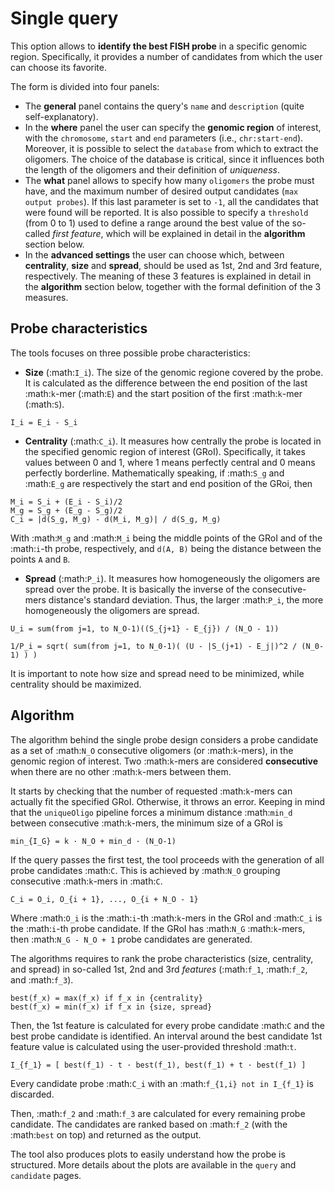Single query
============

This option allows to **identify the best FISH probe** in a specific genomic region. Specifically, it provides a number of candidates from which the user can choose its favorite.

The form is divided into four panels:

* The **general** panel contains the query's ``name`` and ``description`` (quite self-explanatory).
* In the **where** panel the user can specify the **genomic region** of interest, with the ``chromosome``, ``start`` and ``end`` parameters (i.e., ``chr:start-end``). Moreover, it is possible to select the ``database`` from which to extract the oligomers. The choice of the database is critical, since it influences both the length of the oligomers and their definition of *uniqueness*.
* The **what** panel allows to specify how many ``oligomers`` the probe must have, and the maximum number of desired output candidates (``max output probes``). If this last parameter is set to ``-1``, all the candidates that were found will be reported. It is also possible to specify a ``threshold`` (from 0 to 1) used to define a range around the best value of the so-called *first feature*, which will be explained in detail in the **algorithm** section below.
* In the **advanced settings** the user can choose which, between **centrality**, **size** and **spread**, should be used as 1st, 2nd and 3rd feature, respectively. The meaning of these 3 features is explained in detail in the **algorithm** section below, together with the formal definition of the 3 measures.

Probe characteristics
---------------------

The tools focuses on three possible probe characteristics:

* **Size** (:math:`I_i`). The size of the genomic regione covered by the probe. It is calculated as the difference between the end position of the last :math:`k`-mer (:math:`E`) and the start position of the first :math:`k`-mer (:math:`S`).

```
I_i = E_i - S_i
```

* **Centrality** (:math:`C_i`). It measures how centrally the probe is located in the specified genomic region of interest (GRoI). Specifically, it takes values between 0 and 1, where 1 means perfectly central and 0 means perfectly borderline. Mathematically speaking, if :math:`S_g` and :math:`E_g` are respectively the start and end position of the GRoi, then

```
M_i = S_i + (E_i - S_i)/2
M_g = S_g + (E_g - S_g)/2
C_i = |d(S_g, M_g) - d(M_i, M_g)| / d(S_g, M_g)
```

With :math:`M_g` and :math:`M_i` being the middle points of the GRoI and of the :math:`i`-th probe, respectively, and `d(A, B)` being the distance between the points `A` and `B`.

* **Spread** (:math:`P_i`). It measures how homogeneously the oligomers are spread over the probe. It is basically the inverse of the consecutive-mers distance's standard deviation. Thus, the larger :math:`P_i`, the more homogeneously the oligomers are spread.

```
U_i = sum(from j=1, to N_O-1)((S_{j+1} - E_{j}) / (N_O - 1))

1/P_i = sqrt( sum(from j=1, to N_0-1)( (U - |S_(j+1) - E_j|)^2 / (N_0-1) ) )
```

It is important to note how size and spread need to be minimized, while centrality should be maximized.

Algorithm
---------

The algorithm behind the single probe design considers a probe candidate as a set of :math:`N_O` consecutive oligomers (or :math:`k`-mers), in the genomic region of interest. Two :math:`k`-mers are considered **consecutive** when there are no other :math:`k`-mers between them.

It starts by checking that the number of requested :math:`k`-mers can actually fit the specified GRoI. Otherwise, it throws an error. Keeping in mind that the ``uniqueOligo`` pipeline forces a minimum distance :math:`min_d` between consecutive :math:`k`-mers, the minimum size of a GRoI is

```
min_{I_G} = k · N_O + min_d · (N_O-1)
```

If the query passes the first test, the tool proceeds with the generation of all probe candidates :math:`C`. This is achieved by :math:`N_O` grouping consecutive :math:`k`-mers in :math:`C`.

```
C_i = O_i, O_{i + 1}, ..., O_{i + N_O - 1}
```

Where :math:`O_i` is the :math:`i`-th :math:`k`-mers in the GRoI and :math:`C_i` is the :math:`i`-th probe candidate. If the GRoI has :math:`N_G` :math:`k`-mers, then :math:`N_G - N_O + 1` probe candidates are generated.

The algorithms requires to rank the probe characteristics (size, centrality, and spread) in so-called 1st, 2nd and 3rd *features* (:math:`f_1`, :math:`f_2`, and :math:`f_3`).

```
best(f_x) = max(f_x) if f_x in {centrality}
best(f_x) = min(f_x) if f_x in {size, spread}
```

Then, the 1st feature is calculated for every probe candidate :math:`C` and the best probe candidate is identified. An interval around the best candidate 1st feature value is calculated using the user-provided threshold :math:`t`.

```
I_{f_1} = [ best(f_1) - t · best(f_1), best(f_1) + t · best(f_1) ]
```

Every candidate probe :math:`C_i` with an :math:`f_{1,i} not in I_{f_1}` is discarded.

Then, :math:`f_2` and :math:`f_3` are calculated for every remaining probe candidate. The candidates are ranked based on :math:`f_2` (with the :math:`best` on top) and returned as the output.

The tool also produces plots to easily understand how the probe is structured. More details about the plots are available in the ``query`` and ``candidate`` pages.